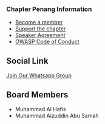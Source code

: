 ### Chapter Penang Information
* [Become a member](https://owasp.org/membership/)
* [Support the chapter](https://owasp.org/donate/)
* [Speaker Agreement](https://owasp.org/www-policy/legal/speaker-agreement)
* [OWASP Code of Conduct](https://owasp.org/www-policy/operational/code-of-conduct)

## Social Link
[Join Our Whatsapp Group](https://chat.whatsapp.com/KAdpus4R0pb895ulC2jo8p)<br>

## Board Members
* Muhammad Al Hafis
* Muhammad Aizuddin Abu Samah
